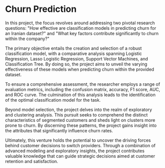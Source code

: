 # Churn Prediction

In this project, the focus revolves around addressing two pivotal research questions: "How effective are classification models in predicting churn for an Iranian dataset?" and "What key factors contribute significantly to churn within the company?"

The primary objective entails the creation and selection of a robust classification model, with a comparative analysis spanning Logistic Regression, Lasso Logistic Regression, Support Vector Machines, and Classification Tree. By doing so, the project aims to unveil the varying effectiveness of these models when predicting churn within the provided dataset.

To ensure a comprehensive assessment, the researcher employs a range of evaluation metrics, including the confusion matrix, accuracy, F1 score, AUC, and ROC curve. The culmination of this analysis leads to the identification of the optimal classification model for the task.

Beyond model selection, the project delves into the realm of exploratory and clustering analysis. This pursuit seeks to comprehend the distinct characteristics of segmented customers and sheds light on clusters more prone to churn. By discerning these patterns, the project gains insight into the attributes that significantly influence churn rates.

Ultimately, this venture holds the potential to uncover the driving forces behind customer decisions to switch providers. Through a combination of advanced modeling and exploratory insights, the project contributes valuable knowledge that can guide strategic decisions aimed at customer retention and satisfaction.

